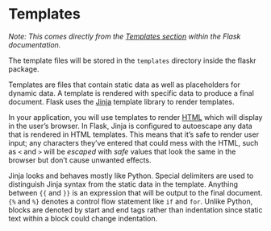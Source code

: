 # Templates

*Note: This comes directly from the [Templates section](http://flask.pocoo.org/docs/1.0/tutorial/templates/#templates) within the Flask documentation.*

The template files will be stored in the `templates` directory inside the flaskr package.

Templates are files that contain static data as well as placeholders for dynamic data. A template is rendered with specific data to produce a final document. Flask uses the [Jinja](http://jinja.pocoo.org/docs/templates/) template library to render templates.

In your application, you will use templates to render [HTML](https://developer.mozilla.org/docs/Web/HTML) which will display in the user’s browser. In Flask, Jinja is configured to autoescape any data that is rendered in HTML templates. This means that it’s safe to render user input; any characters they’ve entered that could mess with the HTML, such as `<` and `>` will be *escaped* with *safe* values that look the same in the browser but don’t cause unwanted effects.

Jinja looks and behaves mostly like Python. Special delimiters are used to distinguish Jinja syntax from the static data in the template. Anything between `{{` and `}}` is an expression that will be output to the final document. `{%` and `%}` denotes a control flow statement like `if` and `for`. Unlike Python, blocks are denoted by start and end tags rather than indentation since static text within a block could change indentation.


